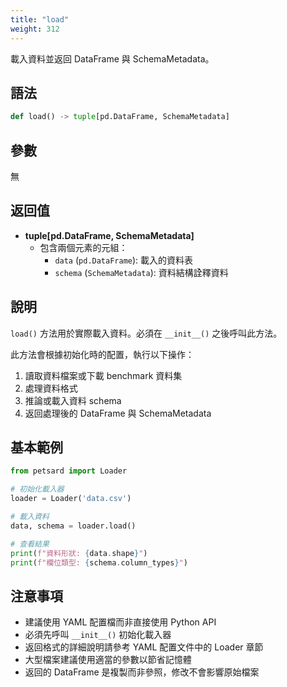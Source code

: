 ```yaml
---
title: "load"
weight: 312
---
```


載入資料並返回 DataFrame 與 SchemaMetadata。

## 語法

```python
def load() -> tuple[pd.DataFrame, SchemaMetadata]
```

## 參數

無

## 返回值

- **tuple[pd.DataFrame, SchemaMetadata]**
    - 包含兩個元素的元組：
        - `data` (`pd.DataFrame`): 載入的資料表
        - `schema` (`SchemaMetadata`): 資料結構詮釋資料

## 說明

`load()` 方法用於實際載入資料。必須在 `__init__()` 之後呼叫此方法。

此方法會根據初始化時的配置，執行以下操作：
1. 讀取資料檔案或下載 benchmark 資料集
2. 處理資料格式
3. 推論或載入資料 schema
4. 返回處理後的 DataFrame 與 SchemaMetadata

## 基本範例

```python
from petsard import Loader

# 初始化載入器
loader = Loader('data.csv')

# 載入資料
data, schema = loader.load()

# 查看結果
print(f"資料形狀: {data.shape}")
print(f"欄位類型: {schema.column_types}")
```

## 注意事項

- 建議使用 YAML 配置檔而非直接使用 Python API
- 必須先呼叫 `__init__()` 初始化載入器
- 返回格式的詳細說明請參考 YAML 配置文件中的 Loader 章節
- 大型檔案建議使用適當的參數以節省記憶體
- 返回的 DataFrame 是複製而非參照，修改不會影響原始檔案